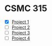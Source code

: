 # CSMC 315

- [x] [Project 1](Project1/Readme.md)
- [ ] [Project 2](Readme.md)
- [ ] [Project 3](Readme.md)
- [ ] [Project 4](Readme.md)